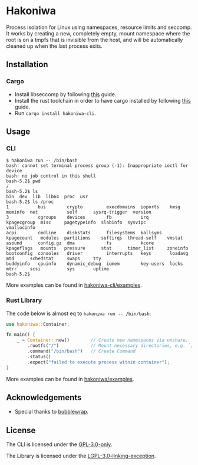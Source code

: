# Hakoniwa

Process isolation for Linux using namespaces, resource limits and seccomp. It
works by creating a new, completely empty, mount namespace where the root is
on a tmpfs that is invisible from the host, and will be automatically cleaned
up when the last process exits.

## Installation

### Cargo

- Install libseccomp by following [this](https://github.com/libseccomp-rs/libseccomp-rs#requirements) guide.
- Install the rust toolchain in order to have cargo installed by following [this](https://www.rust-lang.org/tools/install) guide.
- Run `cargo install hakoniwa-cli`.

## Usage

### CLI

```console
$ hakoniwa run -- /bin/bash
bash: cannot set terminal process group (-1): Inappropriate ioctl for device
bash: no job control in this shell
bash-5.2$ pwd
/
bash-5.2$ ls
bin  dev  lib  lib64  proc  usr
bash-5.2$ ls /proc
1           bus        crypto         execdomains  ioports    kmsg         meminfo  net           self      sysrq-trigger  version
3           cgroups    devices        fb           irq        kpagecgroup  misc     pagetypeinfo  slabinfo  sysvipc        vmallocinfo
acpi        cmdline    diskstats      filesystems  kallsyms   kpagecount   modules  partitions    softirqs  thread-self    vmstat
asound      config.gz  dma            fs           kcore      kpageflags   mounts   pressure      stat      timer_list     zoneinfo
bootconfig  consoles   driver         interrupts   keys       loadavg      mtd      schedstat     swaps     tty
buddyinfo   cpuinfo    dynamic_debug  iomem        key-users  locks        mtrr     scsi          sys       uptime
bash-5.2$
```

More examples can be found in [hakoniwa-cli/examples](./hakoniwa-cli/examples).

### Rust Library

The code below is almost eq to `hakoniwa run -- /bin/bash`:

```rust
use hakoniwa::Container;

fn main() {
    _ = Container::new()        // Create new namespaces via unshare.
        .rootfs("/")            // Mount necessary directories, e.g. `/bin`
        .command("/bin/bash")   // Create Command
        .status()
        .expect("failed to execute process witnin container");
}
```

More examples can be found in [hakoniwa/examples](./hakoniwa/examples).

## Acknowledgements

- Special thanks to [bubblewrap](https://github.com/containers/bubblewrap).

## License

The CLI is licensed under the [GPL-3.0-only](./hakoniwa-cli/LICENSE).

The Library is licensed under the [LGPL-3.0-linking-exception](./hakoniwa/LICENSE).
